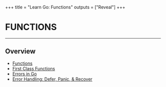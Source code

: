 +++
title = "Learn Go: Functions"
outputs = ["Reveal"]
+++

# FUNCTIONS

---

## Overview

- [Functions](#functions-in-go)
- [First Class Functions](#firstClassFunctions)
- [Errors in Go](#errors)
- [Error Handling: Defer, Panic, & Recover](#deferPanicRecover)